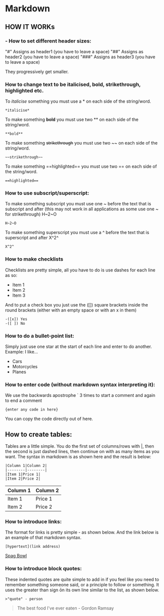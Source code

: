 # Markdown

## HOW IT WORKs


### - How to set different header sizes:
"#" Assigns as header1 (you have to leave a space)
"##" Assigns as header2 (you have to leave a space)
"###" Assigns as header3 (you have to leave a space)

They progressively get smaller.

### How to change text to be italicised, bold, strikethrough, highlighted etc.
To *italicise* something you must use a * on each side of the string/word. 
```
*italicise*
```

To make something **bold** you must use two ** on each side of the string/word.
```
**bold**
```

To make something ~~strikethrough~~ you must use two ~~ on each side of the string/word.
```
~~strikethrough~~
```

To make something ==highlighted== you must use two == on each side of the string/word.
```
==highlighted==
```

### How to use subscript/superscript:
To make something subscript you must use one ~ before the text that is subscript and after (this may not work in all applications as some use one ~ for strikethrough) 
H~2~O

```
H~2~O
```

To make something superscript you must use a ^ before the text that is superscript and after
X^2^

```
X^2^
```

### How to make checklists
Checklists are pretty simple, all you have to do is use dashes for each line as so:
- Item 1
- Item 2
- Item 3

And to put a check box you just use the ([]) square brackets inside the round brackets (either with an empty space or with an x in them)
```
-([x]) Yes
-([ ]) No
```
### How to do a bullet-point list:
Simply just use one star at the start of each line and enter to do another.
Example: I like...
* Cars
* Motorcycles
* Planes

### How to enter code (without markdown syntax interpreting it):
We use the backwards apostrophe ` 3 times to start a comment and again to end a comment
```
{enter any code in here}
```
You can copy the code directly out of here.

## How to create tables:
Tables are a little simple. You do the first set of columns/rows with |, then the second is just dashed lines, then continue on with as many items as you want.
The syntax in markdown is as shown here and the result is below:
```
|Column 1|Column 2|
|--------|--------|
|Item 1|Price 1|
|Item 2|Price 2|
```
|Column 1|Column 2|
|--------|--------|
|Item 1|Price 1|
|Item 2|Price 2|

### How to introduce links:
The format for links is pretty simple - as shown below. And the link below is an example of that markdown syntax.
```
[hypertext](link address)
```
[Spag Bowl](https://img.taste.com.au/08JXm1Z3/taste/2016/11/aussie-spag-bol-101671-1.jpeg)

### How to introduce block quotes:
These indented quotes are quite simple to add in if you feel like you need to remember something someone said, or a principle to follow or something. It uses the greater than sign ōn its own line similar to the list, as shown below.
```
>"quote" - person
```
> The best food I've ever eaten - Gordon Ramsay